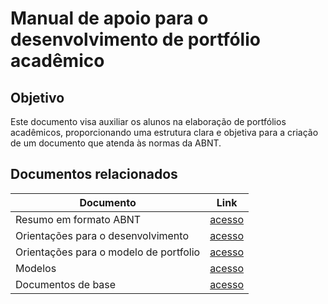 # Manual de apoio para o desenvolvimento de portfólio acadêmico

## Objetivo

Este documento visa auxiliar os alunos na elaboração de portfólios acadêmicos, proporcionando uma estrutura clara e objetiva para a criação de um documento que atenda às normas da ABNT.

## Documentos relacionados

| Documento | Link |
| --- | --- |
| Resumo em formato ABNT | [acesso](docs/resumo_abnt.md) |
| Orientações para o desenvolvimento | [acesso](docs/orientacoes_desenvolvimento.md) |
| Orientações para o modelo de portfolio | [acesso](docs/orientacoes_modelo_portfolio.md) |
Modelos | [acesso](assets/modelos) |
Documentos de base | [acesso](assets/base) |